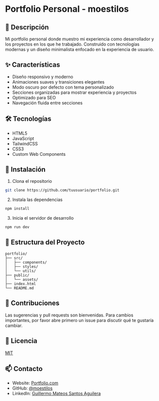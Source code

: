 # Portfolio Personal - moestilos



## 🚀 Descripción
Mi portfolio personal donde muestro mi experiencia como desarrollador y los proyectos en los que he trabajado. Construido con tecnologías modernas y un diseño minimalista enfocado en la experiencia de usuario.

## ✨ Características
- Diseño responsivo y moderno
- Animaciones suaves y transiciones elegantes
- Modo oscuro por defecto con tema personalizado
- Secciones organizadas para mostrar experiencia y proyectos
- Optimizado para SEO
- Navegación fluida entre secciones

## 🛠 Tecnologías
- HTML5
- JavaScript
- TailwindCSS
- CSS3
- Custom Web Components

## 🔧 Instalación

1. Clona el repositorio
```bash
git clone https://github.com/tuusuario/portfolio.git
```

2. Instala las dependencias
```bash
npm install
```

3. Inicia el servidor de desarrollo
```bash
npm run dev
```

## 📁 Estructura del Proyecto
```
portfolio/
├── src/
│   ├── components/
│   ├── styles/
│   └── utils/
├── public/
│   └── assets/
├── index.html
└── README.md
```

## 🤝 Contribuciones
Las sugerencias y pull requests son bienvenidas. Para cambios importantes, por favor abre primero un issue para discutir qué te gustaría cambiar.

## 📝 Licencia
[MIT](https://choosealicense.com/licenses/mit/)

## 📫 Contacto
- Website: [Portfolio.com](https://moestilos.github.io/portfolio/#)
- GitHub: [@moestilos](https://github.com/moestilos)
- LinkedIn: [Guillermo Mateos Santos Aguilera](https://www.linkedin.com/in/guillermo-mateos-de-los-santos-aguilera-02427b260/)
